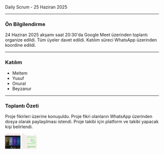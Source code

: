 Daily Scrum - 25 Haziran 2025

---

### Ön Bilgilendirme
24 Haziran 2025 akşamı saat 20:30'da Google Meet üzerinden toplantı organize edildi. Tüm üyeler davet edildi. Katılım süreci WhatsApp üzerinden koordine edildi.

---

### Katılım
- Meltem 
- Yusuf 
- Onural 
- Beyzanur 
---

### Toplantı Özeti
Proje fikirleri üzerine konuşuldu. Proje fikri olanların WhatsApp üzerinden dosya olarak paylaşılması istendi. Proje takibi için platform ve takibi yapacak kişi belirlendi.


<tr>
      <td><img src="bootcampFiles/sprintOne/dailyScrum/screenshots/6.png" width="50" height="50" /></td>
      <td><img src="bootcampFiles/sprintOne/dailyScrum/screenshots/7.png" width="50" height="50" /></td>
</tr>
